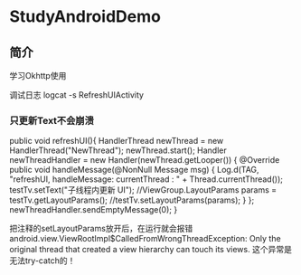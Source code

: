 # StudyAndroidDemo

## 简介

学习Okhttp使用

调试日志
logcat -s RefreshUIActivity


### 只更新Text不会崩溃
public void refreshUI(){
    HandlerThread newThread = new HandlerThread("NewThread");
    newThread.start();
    Handler newThreadHandler = new Handler(newThread.getLooper()) {
        @Override
        public void handleMessage(@NonNull Message msg) {
            Log.d(TAG, "refreshUI, handleMessage: currentThread : " + Thread.currentThread());
            testTv.setText("子线程内更新 UI");
            //ViewGroup.LayoutParams params = testTv.getLayoutParams();
            //testTv.setLayoutParams(params);
        }
    };
    newThreadHandler.sendEmptyMessage(0);
}

把注释的setLayoutParams放开后，在运行就会报错
android.view.ViewRootImpl$CalledFromWrongThreadException: Only the original thread that created a view hierarchy can touch its views.
这个异常是无法try-catch的！